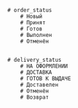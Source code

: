 	# order_status
		# Новый
		# Принят
		# Готов
		# Выполнен
		# Отменён


	# delivery_status
		# НА ОФОРМЛЕНИИ
		# ДОСТАВКА
		# ГОТОВ К ВЫДАЧЕ
		# Доставелен
		# Отменён
		# Возврат
